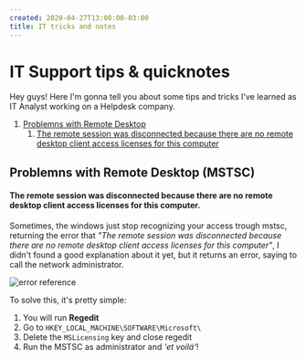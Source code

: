```yaml
---
created: 2020-04-27T13:00:00-03:00
title: IT tricks and notes
---
```


# IT Support tips & quicknotes

 Hey guys! Here I'm gonna tell you about some tips and tricks I've learned as IT Analyst working on a Helpdesk company.

 1. [Problemns with Remote Desktop](#problemns-with-remote-desktop-mstsc)
    1. [The remote session was disconnected because there are no remote desktop client access licenses for this computer](#the-remote-session-was-disconnected-because-there-are-no-remote-desktop-client-access-licenses-for-this-computer)
        

## Problemns with Remote Desktop (MSTSC)

#### The remote session was disconnected because there are no remote desktop client access licenses for this computer.

 Sometimes, the windows just stop recognizing your access trough mstsc, returning the error that *"The remote session was disconnected because there are no remote desktop client access licenses for this computer"*, I didn't found a good explanation about it yet, but it returns an error, saying to call the network administrator.
 
 ![error reference](https://rodcordeiro.github.io/TodayILearned/assets/conexao_remota_erro_licencas.png)

 To solve this, it's pretty simple:

 1. You will run **Regedit**
 1. Go to `HKEY_LOCAL_MACHINE\SOFTWARE\Microsoft\`
 1. Delete the `MSLicensing` key and close regedit
 1. Run the MSTSC as administrator and *'et voilá'*!
